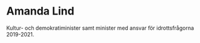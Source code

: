 # Amanda Lind

Kultur\- och demokratiminister samt minister med ansvar för idrottsfrågorna 2019\-2021\.
